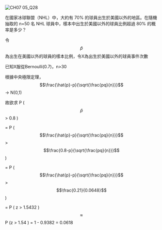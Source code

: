 ![CH07 05_Q28](https://github.com/user-attachments/assets/a1f4580e-5b08-403a-b133-ee90bb9b2d41)

在國家冰球聯盟（NHL）中，大約有 70% 的球員出生於美國以外的地區。在隨機抽取的 
n=50 名 NHL 球員中，樣本中出生於美國以外的球員比例超過 80% 的概率是多少？

令 $$\hat{p}$$ 為出生在美國以外的球員的樣本比例，令X為出生於美國以外的球員事件次數

已知X服從Bernoulli(0.7)，n>30

根據中央極限定理， $$\frac{\hat{p}-p}{\sqrt{\frac{pq}{n}}}$$ -> N(0,1)

故欲求 P ( $$\hat{p}$$ > 0.8 ) 

= P (  $$\frac{\hat{p}-p}{\sqrt{\frac{pq}{n}}}$$ > $$\frac{0.8-p}{\sqrt{\frac{pq}{n}}}$$)

= P (  $$\frac{\hat{p}-p}{\sqrt{\frac{pq}{n}}}$$ > $$\frac{0.21}{0.0648}$$)

= P (  z > 1.5432 ) $$\approx$$ P (z > 1.54 ) = 1 - 0.9382 = 0.0618
